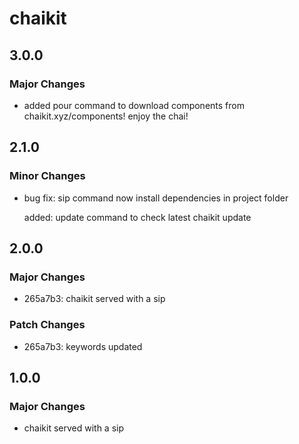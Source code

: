 # chaikit

## 3.0.0

### Major Changes

- added pour command to download components from chaikit.xyz/components! enjoy the chai!

## 2.1.0

### Minor Changes

- bug fix: sip command now install dependencies in project folder

  added: update command to check latest chaikit update

## 2.0.0

### Major Changes

- 265a7b3: chaikit served with a sip

### Patch Changes

- 265a7b3: keywords updated

## 1.0.0

### Major Changes

- chaikit served with a sip

